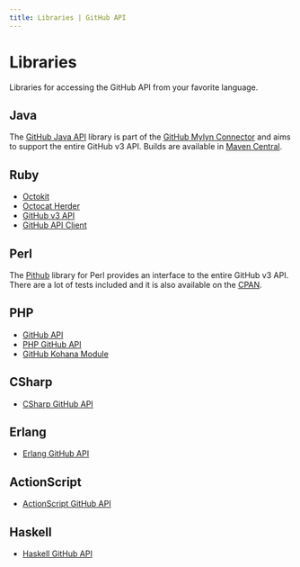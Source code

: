 ```yaml
---
title: Libraries | GitHub API
---
```


# Libraries

Libraries for accessing the GitHub API from your favorite language.

## Java

The [GitHub Java API](https://github.com/eclipse/egit-github/tree/master/org.eclipse.egit.github.core) library
is part of the [GitHub Mylyn Connector](https://github.com/eclipse/egit-github) and aims to support the entire
GitHub v3 API.  Builds are available in [Maven Central](http://search.maven.org/#search%7Cga%7C1%7Ca%3A%22org.eclipse.egit.github.core%22).

## Ruby

* [Octokit][octokit]
* [Octocat Herder][herder]
* [GitHub v3 API][ruby1]
* [GitHub API Client][ruby2]

[octokit]: https://github.com/pengwynn/octokit
[herder]: https://github.com/jhelwig/octocat_herder
[ruby1]: https://github.com/jwilger/github-v3-api
[ruby2]: https://github.com/okonski/github-api-client

## Perl

The [Pithub][pithub-github] library for Perl provides an interface
to the entire GitHub v3 API. There are a lot of tests included and
it is also available on the [CPAN][pithub-cpan].

[pithub-github]: https://github.com/plu/Pithub
[pithub-cpan]: http://metacpan.org/module/Pithub

## PHP

* [GitHub API][github-api]
* [PHP GitHub API][php-github-api]
* [GitHub Kohana Module][kohana]

[github-api]: https://github.com/yiiext/github-api
[php-github-api]: https://github.com/ornicar/php-github-api
[kohana]: https://github.com/acoulton/github_v3_api

## CSharp

* [CSharp GitHub API][csharp]

[csharp]: https://github.com/sgrassie/csharp-github-api

## Erlang

* [Erlang GitHub API][erlang]

[erlang]: https://github.com/onlyshk/erlang-github-api

## ActionScript

* [ActionScript GitHub API][as3]

[as3]: https://github.com/cbrammer/api-github-as3

## Haskell

* [Haskell GitHub API][haskell]

[haskell]: https://github.com/dmnpignaud/haskell-github-api

